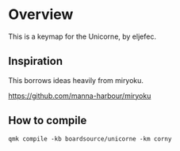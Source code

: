# Overview
This is a keymap for the Unicorne, by eljefec.

## Inspiration
This borrows ideas heavily from miryoku.

https://github.com/manna-harbour/miryoku

## How to compile
```
qmk compile -kb boardsource/unicorne -km corny
```
